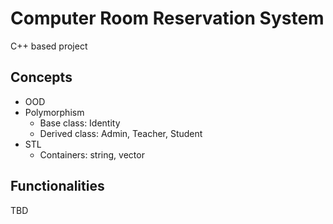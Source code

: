 # Computer Room Reservation System
C++ based project

## Concepts
- OOD
- Polymorphism
    - Base class: Identity
    - Derived class: Admin, Teacher, Student
- STL
    - Containers: string, vector

## Functionalities
TBD